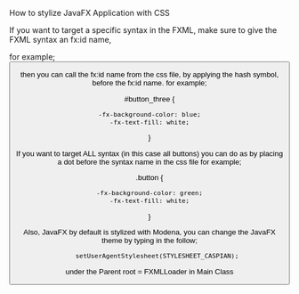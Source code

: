 How to stylize JavaFX Application with CSS

If you want to target a specific syntax in the FXML, make sure to give the FXML syntax an fx:id name,

for example;
    <Button fx:id="button_three" text="Button Three" GridPane.rowIndex="0" GridPane.columnIndex="2"/>

then you can call the fx:id name from the css file, by applying the hash symbol, before the fx:id name.
for example;

#button_three {

    -fx-background-color: blue;
    -fx-text-fill: white;

}

If you want to target ALL syntax (in this case all buttons) you can do as by placing a dot before the syntax name in the css file
for example;

.button {

    -fx-background-color: green;
    -fx-text-fill: white;

}

Also, JavaFX by default is stylized with Modena, you can change the JavaFX theme by typing in the follow;

        setUserAgentStylesheet(STYLESHEET_CASPIAN);

under the Parent root = FXMLLoader in Main Class
